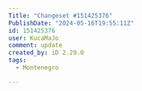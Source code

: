 ```yaml
---
Title: "Changeset #151425376"
PublishDate: "2024-05-16T19:55:11Z"
id: 151425376
user: KucaMaJo
comment: update
created_by: iD 2.29.0
tags:
  - Montenegro

---
```

